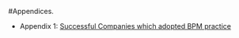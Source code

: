 #Appendices.


  * Appendix 1: [Successful Companies which adopted BPM practice](Realtime_Successes_with_BPM.md)